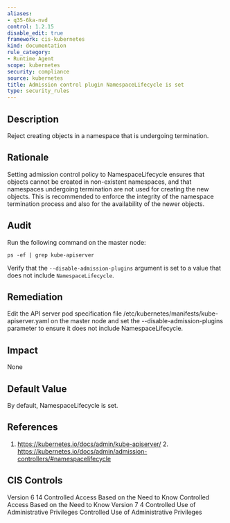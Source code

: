```yaml
---
aliases:
- q35-6ka-nvd
control: 1.2.15
disable_edit: true
framework: cis-kubernetes
kind: documentation
rule_category:
- Runtime Agent
scope: kubernetes
security: compliance
source: kubernetes
title: Admission control plugin NamespaceLifecycle is set
type: security_rules
---
```


## Description

Reject creating objects in a namespace that is undergoing termination.

## Rationale

Setting admission control policy to NamespaceLifecycle ensures that objects cannot be created in non-existent namespaces, and that namespaces undergoing termination are not used for creating the new objects. This is recommended to enforce the integrity of the namespace termination process and also for the availability of the newer objects.

## Audit

Run the following command on the master node: 
```
ps -ef | grep kube-apiserver
```
Verify that the `--disable-admission-plugins` argument is set to a value that does not include `NamespaceLifecycle`.

## Remediation

Edit the API server pod specification file /etc/kubernetes/manifests/kube-apiserver.yaml on the master node and set the --disable-admission-plugins parameter to ensure it does not include NamespaceLifecycle.

## Impact

None

## Default Value

By default, NamespaceLifecycle is set.

## References

1. https://kubernetes.io/docs/admin/kube-apiserver/ 2. https://kubernetes.io/docs/admin/admission-controllers/#namespacelifecycle

## CIS Controls

Version 6 14 Controlled Access Based on the Need to Know Controlled Access Based on the Need to Know Version 7 4 Controlled Use of Administrative Privileges Controlled Use of Administrative Privileges
